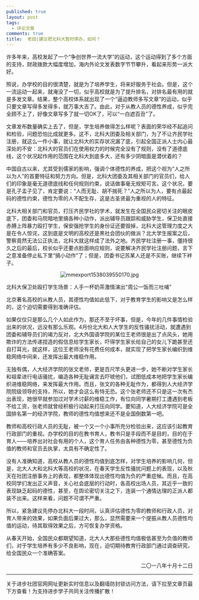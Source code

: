 ```yaml
---
published: true
layout: post
tags:
  - 评论文章
comments: true
title:  老田|建议把北科大暂时停办，如何？ 
---
```


许多年来，高校发起了一个“争创世界一流大学”的运动，这个运动得到了多个方面的支持，财政拨款大幅度增加，海内外论文发表数字节节攀升，看起来形势一派大好。

照说，办学校的目的很清楚，就是为了培养学生，将来好服务于社会。但是，这个一流运动一起来，就淹没了一切，似乎高校就是为了提升排名，对排名最有用的就是多发文章。结果，整个高校体系就出现了一个“逼迫教师多写文章”的运动，似乎只要文章写得多发得多，就万事大吉了。由此，对于从教人员的德性养成，似乎完全顾不上了，好像文章写多了就一切OK了，可以“一白遮百丑”了。

文章发布数量确实上去了，但是，学生培养做得怎么样呢？表面的荣华经不起追问和检验，问题恐怕比成就更多。这不，北科大团委及相关部门，为了不让齐民学社注册，就这么一件小事，就让北科大的实存状况漏了底，引起全国正派人士内心最深处的不安：北科大的官员们在使用权力的时候完全没有了规则，没有了道德底线，这个状况起作用的范围在北科大到底多大，还有多少阴暗面是潜伏着的？

中国自古以来，尤其受到儒家的影响，强调个体德性的养成，把这个视为“人之所以为人”的首要特征和努力方向。但是，北科大团委及其相关部门的官员们，给人们的印象是毫无道德底线和任何规则约束，说话做事毫无规矩可言。这个状况，要是孔子孟子见了，肯定要说：“人而无耻、胡不揣死？”人之所以为人，要有点最起码的德性约束，德性为零的人不配生存，这是古圣贤最为重视的人的特征。

北科大相关部门和官员，打压齐民学社的学术，就发生在全国民众密切关注的眼皮底下，团委和马院暗地里搞各种小动作，派出辅导员跟踪和威胁学生，保卫处直接赤膊上阵暴力殴打学生，保安强抢学生的身份证还要毁掉，北科大这管理力度之大是在令人惊诧，这到底是文明的高校还是黑社会团伙的做派？北大学生报案之后，警察竟然无法公正执法，北科大就这样成了法外之地。齐民学社注册一事，僵持很久之后的最后，校长似乎还要点脸面响应规则，说要解决齐民学社注册问题，言下之意准备停止私下里“搞小动作”了；但是，团委书记苏某人还是不买账，继续下袢子。

<p align="center"><img src="https://i.loli.net/2018/10/12/5bc086cc3fd62.jpg" alt="mmexport1538039550170.jpg" title="mmexport1538039550170.jpg" /></p>

北科大保卫处殴打学生场景：人手一杯奶茶激情演出“周公一饭而三吐哺”

北京著名高校的从教人员，其德性均值如此低下，对于教育学生的影响又是怎么样的，这个迫切需要得到准确评估。

如果仅仅只是那么几个人如此作为，那还不至于坏事，但是，今年的几件事情检验出来的状况，远没有那么乐观。4月份北大和人大学生的反性骚扰活动，就遭遇到团委和辅导员们的竭力反对，北大外国语学院的某位王老师很是出了点风头，她用欺诈的方法传递捏造的假信息给学生家长，吓得学生家长给自己的女儿下跪甚至还自打耳光，就这样，这位王老师没有花费任何成本，就实现了把学生家长编织到维稳网络中间来，还发挥出最大维稳作用。

无独有偶，人大经济学院的张文老师，更是百尺竿头更进一步，她不断对学生家长和祖辈进行电话骚扰，编造各种无耻谰言去吓唬他们，试图低成本地把学生家长编织进维稳网络，来发挥最大作用。而且，张文的各种无耻作为，都得到人大经济学院院级领导的支持，所以，她才会这么有恃无恐。这个张老师还不只是这一次有杰出表现，她很早就参加过对学术讨薪的维稳工作，有位向同学暑期打工遭遇到老板不给工资，张老师就曾经积极行动起来打压向同学。要知道，人大经济学院可是全国排名第一的经济学院，教师的德性均值想来还不是全国倒数第一吧。

教师和高校行政人员的无耻，被一个又一个小事所充分检验出来，这应该引起教育行政部门的重视。办学校的目的在教书育人，教书只是手段而不是目的，目的在于育人——培养出对社会有用的个人，这个育人任务由各种德性为零，甚至德性为负值的教师和官员去执掌，太具有不确定性了。

没有人准确知道，高校从教人员的德性均值到底怎样，对学生培养的影响几何，但是，北大人大和北科大等高校的状况，在春天学生反性骚扰问题上的表现，以及秋天在社团注册事务上的表现，都整体体现出德性均值为负的严重症候。而且，在高校同学们发出正义声音，关心社会底层的行动时，各高校出场人员，其近乎一致的表现缺乏起码的德性，甚至，在舆论密切关注之下，连装一个通情达理的正派人都装不出来。这样来看，问题不可谓不严重。

所以，紧急建议先停办北科大一段时间，认真评估德性为零的教师和行政人员，对育人带来的效果，如果负面后果过大，那么，显然需要来一个提振从教人员德性均值的运动，待其取得效果之后，方可恢复办学资格。

从春天开始，全国民众都期望知道，北大人大那些德性均值极低甚至为负值的教师们，对于学生培养有多少不良影响，现在，迫切期待教育行政部门通过调查研究，给全国民众一个准确答案。


<p align="right">二〇一八年十月十二日</p>

---
关于进步社团官网网址更新实时信息以及翻墙防封锁访问方法，请下拉至文章页最下方查看！为支持进步学子共同关注传播扩散！
